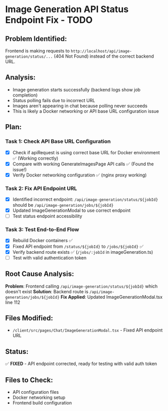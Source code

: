 # Image Generation API Status Endpoint Fix - TODO

## Problem Identified:
Frontend is making requests to `http://localhost/api/image-generation/status/...` (404 Not Found) instead of the correct backend URL.

## Analysis:
- Image generation starts successfully (backend logs show job completion)
- Status polling fails due to incorrect URL
- Images aren't appearing in chat because polling never succeeds
- This is likely a Docker networking or API base URL configuration issue

## Plan:

### Task 1: Check API Base URL Configuration
- [x] Check if apiRequest is using correct base URL for Docker environment ✅ (Working correctly)
- [x] Compare with working GenerateImagesPage API calls ✅ (Found the issue!)
- [x] Verify Docker networking configuration ✅ (nginx proxy working)

### Task 2: Fix API Endpoint URL
- [x] Identified incorrect endpoint: `/api/image-generation/status/${jobId}` should be `/api/image-generation/jobs/${jobId}`
- [x] Updated ImageGenerationModal to use correct endpoint
- [ ] Test status endpoint accessibility

### Task 3: Test End-to-End Flow
- [x] Rebuild Docker containers ✅
- [x] Fixed API endpoint from `/status/${jobId}` to `/jobs/${jobId}` ✅
- [x] Verify backend route exists ✅ (`/jobs/:jobId` in imageGeneration.ts)
- [ ] Test with valid authentication token

## Root Cause Analysis:

**Problem**: Frontend calling `/api/image-generation/status/${jobId}` which doesn't exist
**Solution**: Backend route is `/api/image-generation/jobs/${jobId}` 
**Fix Applied**: Updated ImageGenerationModal.tsx line 112

## Files Modified:
- `/client/src/pages/Chat/ImageGenerationModal.tsx` - Fixed API endpoint URL

## Status: 
✅ **FIXED** - API endpoint corrected, ready for testing with valid auth token

## Files to Check:
- API configuration files
- Docker networking setup
- Frontend build configuration
